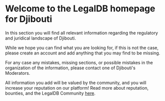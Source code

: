 <!-- TITLE: Djibouti -->
<!-- SUBTITLE: Welcome to the legalDB home of Djibouti -->

# Welcome to the LegalDB homepage for Djibouti

In this section you will find all relevant information regarding the regulatory and juridical landscape of Djibouti.

While we hope you can find what you are looking for, if this is not the case, please create an account and add anything that you may find to be missing.

For any case any mistakes, missing sections, or possible mistakes in the organization of the information, please contact one of Djibouti's Moderators.

All information you add will be valued by the community, and you will increase your reputation on our platform! Read more about reputation, bounties, and the LegalDB Community [here](http://legaldb.herokuapp.com/legaldb/community).
